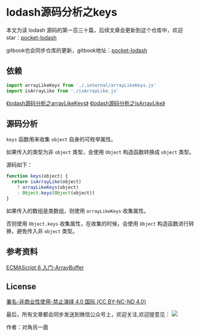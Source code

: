 # lodash源码分析之keys

本文为读 lodash 源码的第一百三十篇，后续文章会更新到这个仓库中，欢迎 star：[pocket-lodash](https://github.com/yeyuqiudeng/pocket-lodash)

gitbook也会同步仓库的更新，gitbook地址：[pocket-lodash](https://www.gitbook.com/book/yeyuqiudeng/pocket-lodash/details)

## 依赖

```javascript
import arrayLikeKeys from './.internal/arrayLikeKeys.js'
import isArrayLike from './isArrayLike.js'
```

[《lodash源码分析之arrayLikeKeys》](internal/arrayLikeKeys.md)
[《lodash源码分析之isArrayLike》](./isArrayLike.md)

## 源码分析

`keys` 函数用来收集 `object` 自身的可枚举属性。

如果传入的类型为非 `object` 类型，会使用 `Object` 构造函数转换成 `object` 类型。

源码如下：

```javascript
function keys(object) {
  return isArrayLike(object)
    ? arrayLikeKeys(object)
    : Object.keys(Object(object))
}
```

如果传入的数组是类数组，则使用 `arrayLikeKeys` 收集属性。

否则使用 `Object.keys` 收集属性，在收集的时候，会使用 `Object` 构造函数进行转换，避免传入非 `object` 类型。

## 参考资料

[ECMAScript 6 入门-ArrayBuffer](https://es6.ruanyifeng.com/#docs/arraybuffer)

## License

[署名-非商业性使用-禁止演绎 4.0 国际 (CC BY-NC-ND 4.0)](http://creativecommons.org/licenses/by-nc-nd/4.0/)

最后，所有文章都会同步发送到微信公众号上，欢迎关注,欢迎提意见：  ![](https://raw.githubusercontent.com/yeyuqiudeng/resource/master/images/qrcode_front-end-article.jpg) 

作者：对角另一面 